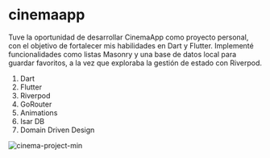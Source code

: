 # cinemaapp

Tuve la oportunidad de desarrollar CinemaApp como proyecto personal, con el objetivo de fortalecer mis habilidades en Dart y Flutter. Implementé funcionalidades como listas Masonry y una base de datos local para guardar favoritos, a la vez que exploraba la gestión de estado con Riverpod.

 1. Dart
 2. Flutter
 3. Riverpod
 4. GoRouter
 5. Animations
 6. Isar DB
 7. Domain Driven Design
     

![cinema-project-min](https://github.com/user-attachments/assets/e2e94add-5506-44fe-bf8b-0c07578cb98e)
